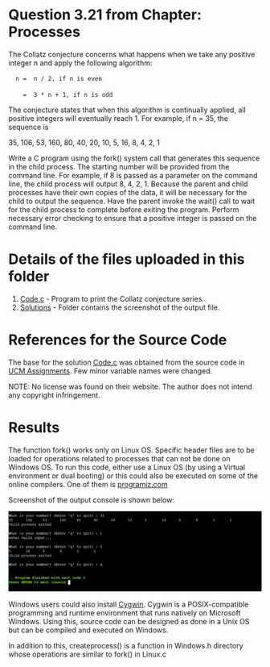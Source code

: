 # Question 3.21 from Chapter: Processes

The Collatz conjecture concerns what happens when we take any positive integer n and apply the following algorithm:

      n =  n ∕ 2, if n is even
     
        =  3 * n + 1, if n is odd
      
The conjecture states that when this algorithm is continually applied, all positive integers will eventually reach 1. For example, if n = 35, the sequence is

  35, 106, 53, 160, 80, 40, 20, 10, 5, 16, 8, 4, 2, 1
  
Write a C program using the fork() system call that generates this sequence in the child process. The starting number will be provided from the command line. For example, if 8 is passed as a parameter on the command line, the child process will output 8, 4, 2, 1. Because the parent and child processes have their own copies of the data, it will be necessary for the child to output the sequence. Have the parent invoke the wait() call to wait for the child process to complete before exiting the program. Perform necessary error checking to ensure that a positive integer is passed on the command line.

# Details of the files uploaded in this folder

1. [Code.c](https://github.com/VibaRUdupa/CS252-OS/blob/main/Question%203.21/Code.c) - Program to print the Collatz conjecture series.
2. [Solutions](https://github.com/VibaRUdupa/CS252-OS/tree/main/Question%203.21/Solution) - Folder contains the screenshot of the output file.

# References for the Source Code

The base for the solution [Code.c](https://github.com/VibaRUdupa/CS252-OS/blob/main/Question%203.21/Code.c) was obtained from the source code in [UCM Assignments](http://ucmassignments.blogspot.com/2016/06/a-collatz-conjecture-collatz-conjecture.html). Few minor variable names were changed. 

NOTE: No license was found on their website. The author does not intend any copyright infringement.

# Results

The function fork() works only on Linux OS. Specific header files are to be loaded for operations related to processes that can not be done on Windows OS. To run this code, either use a Linux OS (by using a Virtual environment or dual booting) or this could also be executed on some of the online compilers. One of them is [programiz.com](https://www.programiz.com/c-programming/online-compiler/)

Screenshot of the output console is shown below:

<img src = "https://github.com/VibaRUdupa/CS252-OS/blob/main/Question%203.21/Solution/Output%20Screenshot.PNG">

Windows users could also install [Cygwin](https://cygwin.com/install.html). Cygwin is a POSIX-compatible programming and runtime environment that runs natively on Microsoft Windows. Using this, source code can be designed as done in a Unix OS but can be compiled and executed on Windows. 

In addition to this, createprocess() is a function in Windows.h directory whose operations are similar to fork() in Linux.c
